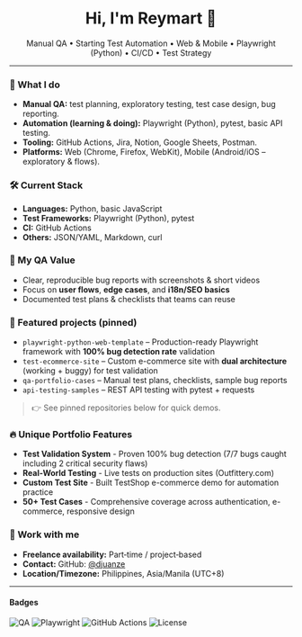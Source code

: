 <!-- Profile README for <your-username> -->

<h1 align="center">Hi, I'm Reymart 👋</h1>

<p align="center">
Manual QA • Starting Test Automation • Web & Mobile • Playwright (Python) • CI/CD • Test Strategy
</p>

---

### 🧪 What I do
- **Manual QA:** test planning, exploratory testing, test case design, bug reporting.
- **Automation (learning & doing):** Playwright (Python), pytest, basic API testing.
- **Tooling:** GitHub Actions, Jira, Notion, Google Sheets, Postman.
- **Platforms:** Web (Chrome, Firefox, WebKit), Mobile (Android/iOS – exploratory & flows).

### 🛠️ Current Stack
- **Languages:** Python, basic JavaScript
- **Test Frameworks:** Playwright (Python), pytest
- **CI:** GitHub Actions
- **Others:** JSON/YAML, Markdown, curl

### 🎯 My QA Value
- Clear, reproducible bug reports with screenshots & short videos
- Focus on **user flows**, **edge cases**, and **i18n/SEO basics**
- Documented test plans & checklists that teams can reuse

### 📌 Featured projects (pinned)
- `playwright-python-web-template` – Production-ready Playwright framework with **100% bug detection rate** validation
- `test-ecommerce-site` – Custom e-commerce site with **dual architecture** (working + buggy) for test validation
- `qa-portfolio-cases` – Manual test plans, checklists, sample bug reports
- `api-testing-samples` – REST API testing with pytest + requests

> 👉 See pinned repositories below for quick demos.

### 🔥 Unique Portfolio Features
- **Test Validation System** - Proven 100% bug detection (7/7 bugs caught including 2 critical security flaws)
- **Real-World Testing** - Live tests on production sites (Outfittery.com)
- **Custom Test Site** - Built TestShop e-commerce demo for automation practice
- **50+ Test Cases** - Comprehensive coverage across authentication, e-commerce, responsive design

### 🤝 Work with me
- **Freelance availability:** Part‑time / project‑based
- **Contact:** GitHub: [@djuanze](https://github.com/djuanze)
- **Location/Timezone:** Philippines, Asia/Manila (UTC+8)

---

#### Badges
![QA](https://img.shields.io/badge/role-QA-blue)
![Playwright](https://img.shields.io/badge/Playwright-Python-success)
![GitHub Actions](https://img.shields.io/badge/CI-GitHub%20Actions-informational)
![License](https://img.shields.io/badge/license-MIT-lightgrey)

